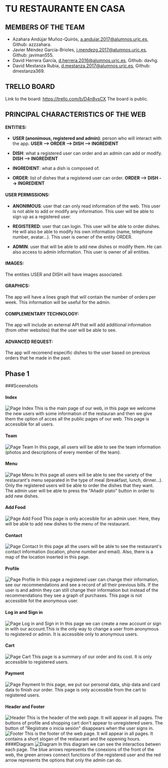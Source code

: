# TU RESTAURANTE EN CASA

## MEMBERS OF THE TEAM

- Azahara Andújar Muñoz-Quirós, a.andujar.2017@alumnos.urjc.es, Github: azzzahara.
- Javier Méndez García-Brioles, j.mendezg.2017@alumnos.urjc.es, Github: javiman555.
- David Herrera García, d.herrera.2016@alumnos.urjc.es, Github: davhg.
- David Mestanza Rubia, d.mestanza.2017@alumnos.urjc.es, Github: dmestanza369.

## TRELLO BOARD

Link to the board: https://trello.com/b/D4n8vsCX 
The board is public.

## PRINCIPAL CHARACTERISTICS OF THE WEB

#### ENTITIES:

- **USER (anonimous, registered and admin)**: person who will interact with the app. **USER --> ORDER --> DISH --> INGREDIENT**

- **DISH**: what a registered user can order and an admin can add or modify. **DISH --> INGREDIENT**

- **INGREDIENT**: what a dish is composed of. 

- **ORDER**: list of dishes that a registered user can order. **ORDER --> DISH --> INGREDIENT**


#### USER PERMISSIONS:

- **ANONIMOUS**: user that can only read information of the web. This user is not able to add or modify any information. This user will be able to sign up as a registered user.

- **REGISTERED**: user that can login. This user will be able to order dishes. He will also be able to modify his own information (name, telephone number, avatar...). This user is owner of the entity ORDER.

- **ADMIN**: user that will be able to add new dishes or modify them. He can also access to admin information. This user is owner of all entities.

#### IMAGES:

The entities USER and DISH will have images associated.

#### GRAPHICS:

The app will have a lines graph that will contain the number of orders per week. This information will be useful for the admin.

#### COMPLEMENTARY TECHNOLOGY:

The app will include an external API that will add additional information (from other websites) that the user will be able to see.   

#### ADVANCED REQUEST:

The app will recomend especific dishes to the user based on previous orders that he made in the past.

## Phase 1

###Sceenshots

#### Index
![Page Index](https://github.com/CodeURJC-DAW-2020-21/webapp10/raw/main/diagrama/index.PNG)
This is the main page of our web, in this page we welcome the new users with some information of the restauran and then we give them the option of acces all the public pages of our web. This page is accessible for all users.

#### Team
![Page Team](https://github.com/CodeURJC-DAW-2020-21/webapp10/raw/main/diagrama/Equipo.PNG)
In this page, all users will be able to see the team information (photos and descriptions of every member of the team).

#### Menu
![Page Menu](https://github.com/CodeURJC-DAW-2020-21/webapp10/raw/main/diagrama/Carta.PNG)
In this page all users will be able to see the variety of the restaurant's menu separated in the type of meal (breakfast, lunch, dinner...). Only the registered users will be able to order the dishes that they want. The admin user will be able to press the "Añadir plato" button in order to add new dishes.

#### Add Food
![Page Add Food](https://github.com/CodeURJC-DAW-2020-21/webapp10/raw/main/diagrama/add_food.PNG)
This page is only accesible for an admin user. Here, they will be able to add new dishes to the menu of the restaurant.

#### Contact
![Page Contact](https://github.com/CodeURJC-DAW-2020-21/webapp10/raw/main/diagrama/contacto.PNG)
In this page all the users will be able to see the restaurant's contact information (location, phone number and email). Also, there is a map of the location inserted in this page.

#### Profile
![Page Profile](https://github.com/CodeURJC-DAW-2020-21/webapp10/raw/main/diagrama/perfil1.PNG)
In this page a registered user can change their information, see our recommendations and see a record of all their previous bills. If the user is and admin they can still change their information but instead of the recommendations they see a graph of purchases. This page is not accessible fot the anonymous user.

#### Log in and Sign in
![Page Log in and Sign in](https://github.com/CodeURJC-DAW-2020-21/webapp10/raw/main/diagrama/registro.PNG)
In this page we can create a new account or sign in with our account.This is the only way to change a user from anonymous to registered or admin. It is accessible only to anonymous users.

#### Cart
![Page Cart](https://github.com/CodeURJC-DAW-2020-21/webapp10/raw/main/diagrama/carro.PNG)
This page is a summary of our order and its cost. It is only accessible to registered users.

#### Payment
![Page Payment](https://github.com/CodeURJC-DAW-2020-21/webapp10/raw/main/diagrama/pago.PNG)
In this page, we put our personal data, ship data and card data to finish our order. This page is only accessible from the cart to registered users.

#### Header and Footer
![Header](https://github.com/CodeURJC-DAW-2020-21/webapp10/raw/main/diagrama/header.PNG)
This is the header of the web page. It will appear in all pages. The buttons of profile and shopping cart don't appear to unregistered users. The button of "Regístrate o inicia sesión" disappears when the user signs in.
![Footer](https://github.com/CodeURJC-DAW-2020-21/webapp10/raw/main/diagrama/footer.PNG)
This is the footer of the web page. It will appear in all pages. It contains a short slogan of the restaurant and the oppening hours.
####Diagram
![Diagram](https://github.com/CodeURJC-DAW-2020-21/webapp10/raw/main/diagrama/diagrama.PNG)
In this diagram we can see the interactios betwen each page. The blue arrows represents the conexions of the front of the web, the green arrows connect functions of the registered user and the red arrow represents the options that only the admin can do.